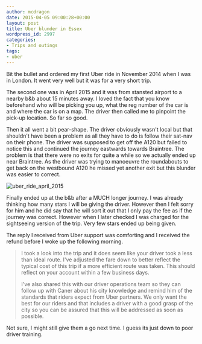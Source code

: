 ```yaml
---
author: mcdragon
date: 2015-04-05 09:00:28+00:00
layout: post
title: Uber blunder in Essex
wordpress_id: 2997
categories:
- Trips and outings
tags:
- uber
---
```


Bit the bullet and ordered my first Uber ride in November 2014 when I was in London. It went very well but it was for a very short trip.

The second one was in April 2015 and it was from stansted airport to a nearby b&b about 15 minutes away. I loved the fact that you know beforehand who will be picking you up, what the reg number of the car is and where the car is on a map. The driver then called me to pinpoint the pick-up location. So far so good.

Then it all went a bit pear-shape. The driver obviously wasn't local but that shouldn't have been a problem as all they have to do is follow their sat-nav on their phone. The driver was supposed to get off the A120 but failed to notice this and continued the journey eastwards towards Braintree. The problem is that there were no exits for quite a while so we actually ended up near Braintree. As the driver was trying to manoeuvre the roundabouts to get back on the westbound A120 he missed yet another exit but this blunder was easier to correct.

![uber_ride_april_2015](https://img.mcdowell.si/2015/07/uber_ride_april_2015-1.png)

Finally ended up at the b&b after a MUCH longer journey. I was already thinking how many stars I will be giving the driver. However then I felt sorry for him and he did say that he will sort it out that I only pay the fee as if the journey was correct. However when I later checked I was charged for the sightseeing version of the trip. Very few stars ended up being given.

The reply I received from Uber support was comforting and I received the refund before I woke up the following morning.


> I took a look into the trip and it does seem like your driver took a less than ideal route. I've adjusted the fare down to better reflect the typical cost of this trip if a more efficient route was taken. This should reflect on your account within a few business days.
>
> I've also shared this with our driver operations team so they can follow up with Caner about his city knowledge and remind him of the standards that riders expect from Uber partners. We only want the best for our riders and that includes a driver with a good grasp of the city so you can be assured that this will be addressed as soon as possible.


Not sure, I might still give them a go next time. I guess its just down to poor driver training.
